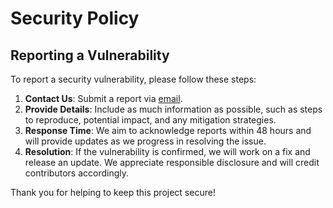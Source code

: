 # Security Policy

## Reporting a Vulnerability

To report a security vulnerability, please follow these steps:

1. **Contact Us**: Submit a report via [email](mailto:recyclesordie94@gmail.com).
2. **Provide Details**: Include as much information as possible, such as steps to reproduce, potential impact, and any mitigation strategies.
3. **Response Time**: We aim to acknowledge reports within 48 hours and will provide updates as we progress in resolving the issue.
4. **Resolution**: If the vulnerability is confirmed, we will work on a fix and release an update. We appreciate responsible disclosure and will credit contributors accordingly.

Thank you for helping to keep this project secure!
